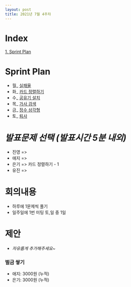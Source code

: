 ```yaml
---
layout: post
title: 2021년 7월 4주차
---
```


# Index

[1. Sprint Plan](#Sprint-Plan)



# Sprint Plan

- 월_ [실패율](https://programmers.co.kr/learn/courses/30/lessons/42889)
- 화_ [카드 정렬하기](https://www.acmicpc.net/problem/1715)
- 수_ [공유기 설치](https://www.acmicpc.net/problem/2110)
- 목_ [가사 검색](https://programmers.co.kr/learn/courses/30/lessons/60060)
- 금_ [정수 삼각형](https://www.acmicpc.net/problem/1932)
- 토_ [퇴사](https://www.acmicpc.net/problem/14501)



# _발표문제 선택 (발표시간 5분 내외)_

- 진영 => 
- 애지 =>
- 은기 => 카드 정렬하기 - 1
- 유진 => 



# 회의내용

- 하루에 1문제씩 풀기
- 일주일에 1번 미팅 토,일 중 1일



# 제안

- _자유롭게 추가해주세요~_



### 벌금 쌓기

- 애지: 3000원 (누적)
- 은기: 3000원 (누적)
